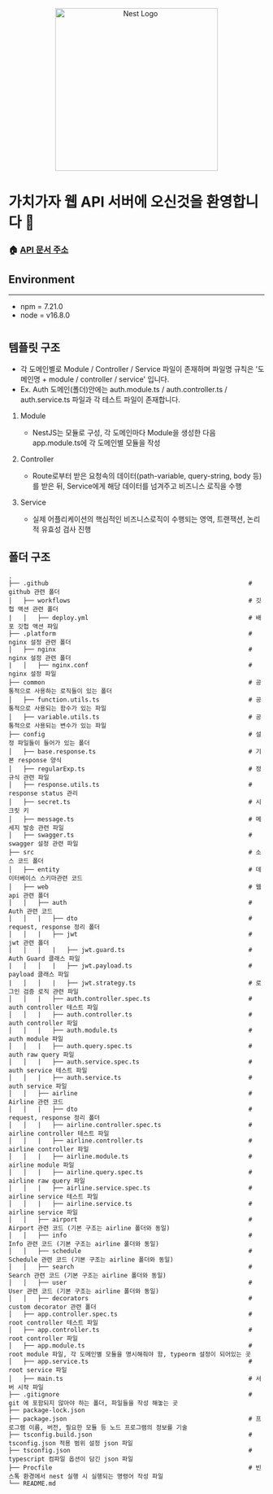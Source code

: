 <p align="center">
  <a href="http://nestjs.com/" target="blank"><img src="https://nestjs.com/img/logo_text.svg" width="320" alt="Nest Logo" /></a>
</p>

[circleci-image]: https://img.shields.io/circleci/build/github/nestjs/nest/master?token=abc123def456
[circleci-url]: https://circleci.com/gh/nestjs/nest

# 가치가자 웹 API 서버에 오신것을 환영합니다 👋

### 🏠 [API 문서 주소](https://dev.jj-gotogether.shop/api-docs/)

## Environment
***
- npm = 7.21.0
- node = v16.8.0

#

#

## 템플릿 구조

- 각 도메인별로 Module / Controller / Service 파일이 존재하며 파일명 규칙은 '도메인명 + module / controller / service' 입니다.
- Ex. Auth 도메인(폴더)안에는 auth.module.ts / auth.controller.ts / auth.service.ts 파일과 각 테스트 파일이 존재합니다.

1. Module
   - NestJS는 모듈로 구성, 각 도메인마다 Module을 생성한 다음 app.module.ts에 각 도메인별 모듈을 작성

2. Controller
   - Route로부터 받은 요청속의 데이터(path-variable, query-string, body 등)를 받은 뒤, Service에게 해당 데이터를 넘겨주고 비즈니스 로직을 수행

3. Service
   - 실제 어플리케이션의 핵심적인 비즈니스로직이 수행되는 영역, 트랜잭션, 논리적 유효성 검사 진행

## 폴더 구조

```
.
├── .github                                                       # github 관련 폴더
│   ├── workflows                                                 # 깃헙 액션 관련 폴더
|   │   ├── deploy.yml                                            # 배포 깃헙 액션 파일
├── .platform                                                     # nginx 설정 관련 폴더
│   ├── nginx                                                     # nginx 설정 관련 폴더
|   │   ├── nginx.conf                                            # nginx 설정 파일
├── common                                                        # 공통적으로 사용하는 로직들이 있는 폴더
│   ├── function.utils.ts                                         # 공통적으로 사용되는 함수가 있는 파일
│   ├── variable.utils.ts                                         # 공통적으로 사용되는 변수가 있는 파일
├── config                                                        # 설정 파일들이 들어가 있는 폴더
│   ├── base.response.ts                                          # 기본 response 양식
│   ├── regularExp.ts                                             # 정규식 관련 파일
│   ├── response.utils.ts                                         # response status 관리
│   ├── secret.ts                                                 # 시크릿 키
│   ├── message.ts                                                # 메세지 발송 관련 파일
│   ├── swagger.ts                                                # swagger 설정 관련 파일
├── src                                                           # 소스 코드 폴더
│   ├── entity                                                    # 데이터베이스 스키마관련 코드
│   ├── web                                                       # 웹 api 관련 폴더
│   │   ├── auth                                                  # Auth 관련 코드
│   │   |   ├── dto                                               # request, response 정리 폴더
│   │   |   ├── jwt                                               # jwt 관련 폴더
|   │   │   |   ├── jwt.guard.ts                                  # Auth Guard 클래스 파일
|   │   │   |   ├── jwt.payload.ts                                # payload 클래스 파일 
|   │   │   |   ├── jwt.strategy.ts                               # 로그인 검증 로직 관련 파일
│   │   |   ├── auth.controller.spec.ts                           # auth controller 테스트 파일
│   │   |   ├── auth.controller.ts                                # auth controller 파일
│   │   |   ├── auth.module.ts                                    # auth module 파일
│   │   |   ├── auth.query.spec.ts                                # auth raw query 파일
│   │   |   ├── auth.service.spec.ts                              # auth service 테스트 파일
│   │   |   ├── auth.service.ts                                   # auth service 파일
│   │   ├── airline                                               # Airline 관련 코드
│   │   |   ├── dto                                               # request, response 정리 폴더
│   │   |   ├── airline.controller.spec.ts                        # airline controller 테스트 파일
│   │   |   ├── airline.controller.ts                             # airline controller 파일
│   │   |   ├── airline.module.ts                                 # airline module 파일
│   │   |   ├── airline.query.spec.ts                             # airline raw query 파일
│   │   |   ├── airline.service.spec.ts                           # airline service 테스트 파일
│   │   |   ├── airline.service.ts                                # airline service 파일
│   │   ├── airport                                               # Airport 관련 코드 (기본 구조는 airline 폴더와 동일)
│   │   ├── info                                                  # Info 관련 코드 (기본 구조는 airline 폴더와 동일)
│   │   ├── schedule                                              # Schedule 관련 코드 (기본 구조는 airline 폴더와 동일)
│   │   ├── search                                                # Search 관련 코드 (기본 구조는 airline 폴더와 동일)
│   │   ├── user                                                  # User 관련 코드 (기본 구조는 airline 폴더와 동일)
│   │   ├── decorators                                            # custom decorator 관련 폴더
│   ├── app.controller.spec.ts                                    # root controller 테스트 파일
│   ├── app.controller.ts                                         # root controller 파일
│   ├── app.module.ts                                             # root module 파일, 각 도메인별 모듈을 명시해줘야 함, typeorm 설정이 되어있는 곳
│   ├── app.service.ts                                            # root service 파일
│   ├── main.ts                                                   # 서버 시작 파일
├── .gitignore                                                    # git 에 포함되지 않아야 하는 폴더, 파일들을 작성 해놓는 곳
├── package-lock.json
├── package.json                                                  # 프로그램 이름, 버전, 필요한 모듈 등 노드 프로그램의 정보를 기술
├── tsconfig.build.json                                           # tsconfig.json 적용 범위 설정 json 파일
├── tsconfig.json                                                 # typescript 컴파일 옵션이 담긴 json 파일
├── Procfile                                                      # 빈스톡 환경에서 nest 실행 시 실행되는 명령어 작성 파일
└── README.md
```
